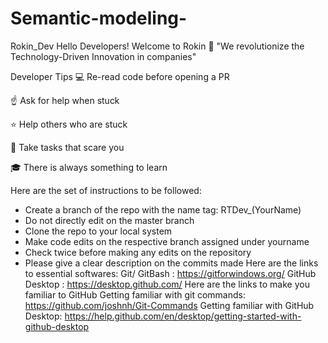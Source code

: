 # Semantic-modeling-

Rokin_Dev
Hello Developers!
Welcome to Rokin 🚀
"We revolutionize the Technology-Driven Innovation in companies"

Developer Tips
💻 Re-read code before opening a PR

☝️ Ask for help when stuck

⭐ Help others who are stuck

👊 Take tasks that scare you

🎓 There is always something to learn

Here are the set of instructions to be followed:
-	Create a branch of the repo with the name tag: RTDev_(YourName)
-	Do not directly edit on the master branch
-	Clone the repo to your local system
-	Make code edits on the respective branch assigned under yourname
-	Check twice before making any edits on the repository
-	Please give a clear description on the commits made
Here are the links to essential softwares:
Git/ GitBash : https://gitforwindows.org/
GitHub Desktop : https://desktop.github.com/
Here are the links to make you familiar to GitHub
Getting familiar with git commands: https://github.com/joshnh/Git-Commands
Getting familiar with GitHub Desktop: https://help.github.com/en/desktop/getting-started-with-github-desktop
